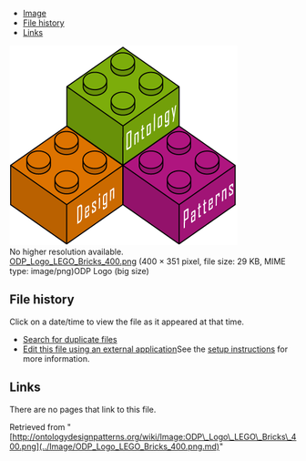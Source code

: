 * [Image](../Image/ODP_Logo_LEGO_Bricks_400.png.md#file)
* [File history](../Image/ODP_Logo_LEGO_Bricks_400.png.md#filehistory)
* [Links](../Image/ODP_Logo_LEGO_Bricks_400.png.md#filelinks)

[![Image:ODP Logo LEGO Bricks 400.png](../images/5/5a/ODP_Logo_LEGO_Bricks_400.png)](../images/5/5a/ODP_Logo_LEGO_Bricks_400.png)  
No higher resolution available.  
[ODP\_Logo\_LEGO\_Bricks\_400.png](../images/5/5a/ODP_Logo_LEGO_Bricks_400.png)‎ (400 × 351 pixel, file size: 29 KB, MIME type: image/png)ODP Logo (big size)




## File history

Click on a date/time to view the file as it appeared at that time.



  
* [Search for duplicate files](http://ontologydesignpatterns.org/wiki/Special:FileDuplicateSearch/ODP_Logo_LEGO_Bricks_400.png "Special:FileDuplicateSearch/ODP Logo LEGO Bricks 400.png")
* [Edit this file using an external application](http://ontologydesignpatterns.org/wiki/index.php?title=Image:ODP_Logo_LEGO_Bricks_400.png&action=edit&externaledit=true&mode=file "Image:ODP Logo LEGO Bricks 400.png")See the [setup instructions](http://www.mediawiki.org/wiki/Manual:External_editors "http://www.mediawiki.org/wiki/Manual:External_editors") for more information.

## Links



There are no pages that link to this file.




Retrieved from "[http://ontologydesignpatterns.org/wiki/Image:ODP\_Logo\_LEGO\_Bricks\_400.png](../Image/ODP_Logo_LEGO_Bricks_400.png.md)"